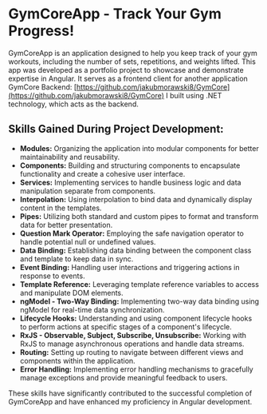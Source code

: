 # GymCoreApp - Track Your Gym Progress!

GymCoreApp is an application designed to help you keep track of your gym workouts, including the number of sets, repetitions, and weights lifted. This app was developed as a portfolio project to showcase and demonstrate expertise in Angular. It serves as a frontend client for another application GymCore Backend: [https://github.com/jakubmorawski8/GymCore](https://github.com/jakubmorawski8/GymCore) I built using .NET technology, which acts as the backend.

## Skills Gained During Project Development:

- **Modules:** Organizing the application into modular components for better maintainability and reusability.
- **Components:** Building and structuring components to encapsulate functionality and create a cohesive user interface.
- **Services:** Implementing services to handle business logic and data manipulation separate from components.
- **Interpolation:** Using interpolation to bind data and dynamically display content in the templates.
- **Pipes:** Utilizing both standard and custom pipes to format and transform data for better presentation.
- **Question Mark Operator:** Employing the safe navigation operator to handle potential null or undefined values.
- **Data Binding:** Establishing data binding between the component class and template to keep data in sync.
- **Event Binding:** Handling user interactions and triggering actions in response to events.
- **Template Reference:** Leveraging template reference variables to access and manipulate DOM elements.
- **ngModel - Two-Way Binding:** Implementing two-way data binding using ngModel for real-time data synchronization.
- **Lifecycle Hooks:** Understanding and using component lifecycle hooks to perform actions at specific stages of a component's lifecycle.
- **RxJS - Observable, Subject, Subscribe, Unsubscribe:** Working with RxJS to manage asynchronous operations and handle data streams.
- **Routing:** Setting up routing to navigate between different views and components within the application.
- **Error Handling:** Implementing error handling mechanisms to gracefully manage exceptions and provide meaningful feedback to users.

These skills have significantly contributed to the successful completion of GymCoreApp and have enhanced my proficiency in Angular development.

